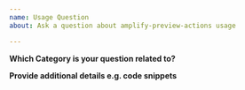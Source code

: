 ```yaml
---
name: Usage Question
about: Ask a question about amplify-preview-actions usage

---
```

**Which Category is your question related to?**

**Provide additional details e.g. code snippets**
